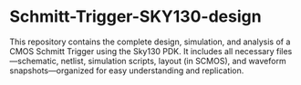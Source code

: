 # Schmitt-Trigger-SKY130-design
This repository contains the complete design, simulation, and analysis of a CMOS Schmitt Trigger using the Sky130 PDK. It includes all necessary files—schematic, netlist, simulation scripts, layout (in SCMOS), and waveform snapshots—organized for easy understanding and replication. 
